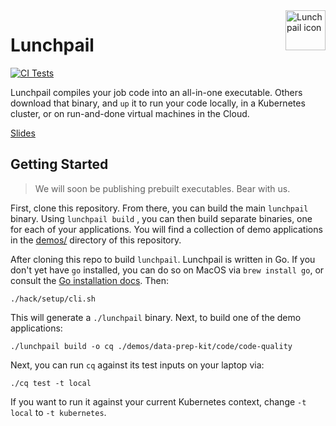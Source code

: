 <image align="right" alt="Lunchpail icon" src="docs/lunchpail.png" title="Lunchpail" width="64">

# Lunchpail

[![CI Tests](https://github.com/IBM/lunchpail/actions/workflows/tests.yml/badge.svg)](https://github.com/IBM/lunchpail/actions/workflows/tests.yml)

Lunchpail compiles your job code into an all-in-one executable. Others
download that binary, and `up` it to run your code locally, in a
Kubernetes cluster, or on run-and-done virtual machines in the Cloud.

[Slides](https://ibm.box.com/s/mb6o9z2oyah66efc69lkej3tuzshum3q)

## Getting Started

> We will soon be publishing prebuilt executables. Bear with us.

First, clone this repository. From there, you can build the main
`lunchpail` binary. Using `lunchpail build` , you can then build
separate binaries, one for each of your applications. You will find a
collection of demo applications in the [demos/](./demos) directory of
this repository.

After cloning this repo to build `lunchpail`. Lunchpail is written in
Go. If you don't yet have `go` installed, you can do so on MacOS via
`brew install go`, or consult the [Go installation
docs](https://go.dev/doc/install). Then:

```shell
./hack/setup/cli.sh
```

This will generate a `./lunchpail` binary. Next, to build one of the demo applications:

```shell
./lunchpail build -o cq ./demos/data-prep-kit/code/code-quality
```

Next, you can run `cq` against its test inputs on your laptop via:

```shell
./cq test -t local
```

If you want to run it against your current Kubernetes context, change
`-t local` to `-t kubernetes`.
